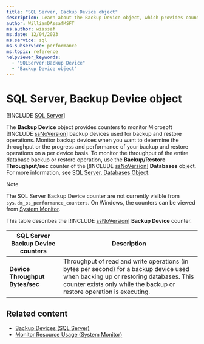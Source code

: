 ```yaml
---
title: "SQL Server, Backup Device object"
description: Learn about the Backup Device object, which provides counters to monitor Microsoft SQL Server backup devices used for backup and restore operations.
author: WilliamDAssafMSFT
ms.author: wiassaf
ms.date: 12/04/2023
ms.service: sql
ms.subservice: performance
ms.topic: reference
helpviewer_keywords:
  - "SQLServer:Backup Device"
  - "Backup Device object"
---
```

# SQL Server, Backup Device object
 [!INCLUDE [SQL Server](../../includes/applies-to-version/sqlserver.md)]

  The **Backup Device** object provides counters to monitor Microsoft [!INCLUDE [ssNoVersion](../../includes/ssnoversion-md.md)] backup devices used for backup and restore operations. Monitor backup devices when you want to determine the throughput or the progress and performance of your backup and restore operations on a per device basis. To monitor the throughput of the entire database backup or restore operation, use the **Backup/Restore Throughput/sec** counter of the [!INCLUDE [ssNoVersion](../../includes/ssnoversion-md.md)] **Databases** object. For more information, see [SQL Server, Databases Object](../../relational-databases/performance-monitor/sql-server-databases-object.md).  
  
> [!NOTE]
>  The SQL Server Backup Device counter are not currently visible from `sys.dm_os_performance_counters`. On Windows, the counters can be viewed from [System Monitor](../../relational-databases/performance/start-system-monitor-windows.md).

 This table describes the [!INCLUDE [ssNoVersion](../../includes/ssnoversion-md.md)] **Backup Device** counter.  
  
|**SQL Server Backup Device** counters|Description|  
|---------------------------------------|-----------------|  
|**Device Throughput Bytes/sec**|Throughput of read and write operations (in bytes per second) for a backup device used when backing up or restoring databases. This counter exists only while the backup or restore operation is executing.|  
  
## Related content

 - [Backup Devices &#40;SQL Server&#41;](../../relational-databases/backup-restore/backup-devices-sql-server.md)   
 - [Monitor Resource Usage &#40;System Monitor&#41;](../../relational-databases/performance-monitor/monitor-resource-usage-system-monitor.md)  
